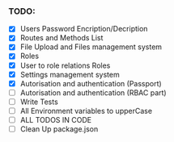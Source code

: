 ### TODO: 
- [x] Users Password Encription/Decription
- [x] Routes and Methods List
- [x] File Upload and Files management system
- [x] Roles
- [x] User to role relations Roles
- [x] Settings management system
- [x] Autorisation and authentication (Passport)
- [ ] Autorisation and authentication (RBAC part)
- [ ] Write Tests
- [ ] All Environment variables to upperCase
- [ ] ALL TODOS IN CODE
- [ ] Clean Up package.json